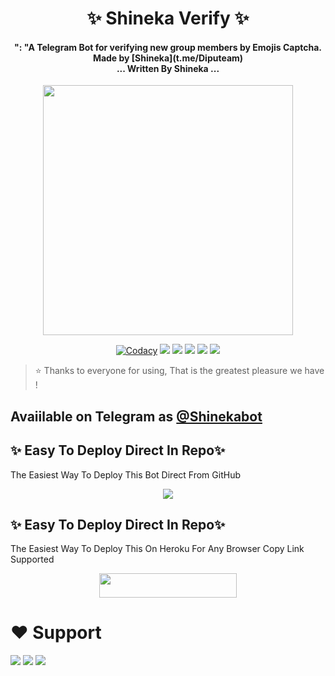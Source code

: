 <h1 align="center"><b>✨ Shineka Verify ✨</b></h1>

<h4 align="center">": "A Telegram Bot for verifying new group members by Emojis Captcha. Made by [Shineka](t.me/Diputeam) <br> ... Written By Shineka ...</h4>

<p align="center"><a href="https://t.me/Dr_Asad_Ali"><img src="https://telegra.ph/file/a315c0e3ae8e497400ab0.jpg" width="400"></a></p>

<p align="center">
    <a href="https://app.codacy.com/manual/TeamArcanine/ShinekaVerify/dashboard"> <img src="https://img.shields.io/codacy/grade/4d58f2a402b54aed8a7d95f7add45a81?color=brightgreen&logo=codacy&logoColor=green&style=for-the-badge" alt="Codacy" /></a>
    <a href="https://github.com/TeamArcanine/ShinekaVerify"> <img src="https://img.shields.io/github/repo-size/jankarikiduniya/Rocks-VerificationBot?color=orange&logo=github&logoColor=green&style=for-the-badge" /></a>
    <a href="https://github.com/TeamArcanine/ShinekaVerify/commits/prince"> <img src="https://img.shields.io/github/last-commit/jankarikiduniya/Rocks-VerificationBot?color=brown&logo=github&logoColor=green&style=for-the-badge" /></a>
    <a href="https://github.com/TeamArcanine/ShinekaVerify/issues"> <img src="https://img.shields.io/github/issues/jankarikiduniya/Rocks-VerificationBot?color=blueviolet&logo=github&logoColor=green&style=for-the-badge" /></a>
    <a href="https://github.com/TeamArcanine/ShinekaVerify/network/members"> <img src="https://img.shields.io/github/forks/jankarikiduniya/Rocks-VerificationBot?color=red&logo=github&logoColor=green&style=for-the-badge" /></a>  
    <a href="https://pypi.org/project/Telethon/"> <img src="https://img.shields.io/pypi/v/telethon?color=yellow&label=telethon&logo=python&logoColor=green&style=for-the-badge" /></a>
</p>

> ⭐️ Thanks to everyone for using, That is the greatest pleasure we have !

## Avaiilable on Telegram as [@Shinekabot](https://t.me/Diputeam)

## ✨ Easy To Deploy Direct In Repo✨

The Easiest Way To Deploy This Bot Direct From GitHub

<p align="center"><a href="https://heroku.com/deploy"><img src="https://www.herokucdn.com/deploy/button.svg"></a>

## ✨ Easy To Deploy Direct In Repo✨

The Easiest Way To Deploy This On Heroku For Any Browser Copy Link Supported

<p align="center"><a href="https://heroku.com/deploy?template=https://github.com/TeamArcanine/ShinekaVerify"> <img src="https://img.shields.io/badge/Deploy%20To%20Heroku-black?style=for-the-badge&logo=heroku" width="220" height="38.45"/></a></p>
 
 
# ❤️ Support
<a href="https://t.me/Aviesupport"><img src="https://img.shields.io/badge/Join-Telegram%20Channel-red.svg?logo=Telegram"></a>
<a href="https://t.me/Aviesupport"><img src="https://img.shields.io/badge/Join-Telegram%20Group-blue.svg?logo=telegram"></a>
<a href="https://t.me/Aviesupport"><img src="https://img.shields.io/badge/Give-Me%20Heart-blue.svg?logo=telegram"></a>
